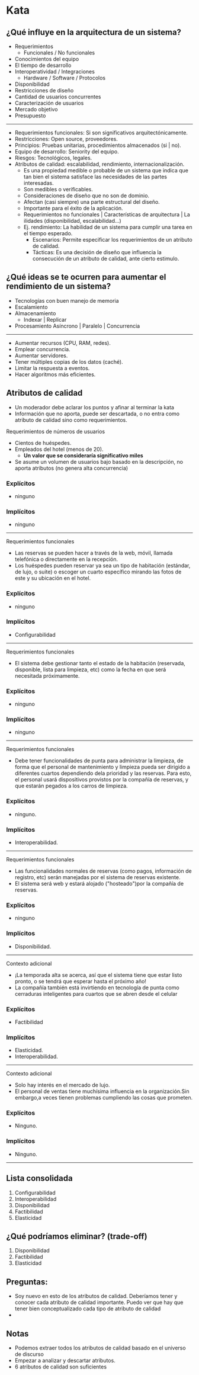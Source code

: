 # Kata

## ¿Qué influye en la arquitectura de un sistema?

- Requerimientos
  - Funcionales / No funcionales
- Conocimientos del equipo
- El tiempo de desarrollo
- Interoperatividad / Integraciones 
  - Hardware / Software / Protocolos
- Disponibilidad
- Restricciones de diseño
- Cantidad de usuarios concurrentes
- Caracterización de usuarios
- Mercado objetivo
- Presupuesto

----

- Requerimientos funcionales: Si son significativos arquitectónicamente.
- Restricciones: Open source, proveedores.
- Principios: Pruebas unitarias, procedimientos almacenados (si | no).
- Equipo de desarrollo: Seniority del equipo.
- Riesgos: Tecnológicos, legales.
- Atributos de calidad: escalabilidad, rendimiento, internacionalización.
  - Es una propiedad medible o probable de un sistema que indica que tan bien el sistema satisface las necesidades de las partes interesadas.
  - Son medibles o verificables.
  - Consideraciones de diseño que no son de dominio.
  - Afectan (casi siempre) una parte estructural del diseño.
  - Importante para el éxito de la aplicación.
  - Requerimientos no funcionales | Características de arquitectura | La ilidades (disponibilidad, escalabilidad...)
  - Ej. rendimiento: La habilidad de un sistema para cumplir una tarea en el tiempo esperado.
    - Escenarios: Permite especificar los requerimientos de un atributo de calidad.
    - Tácticas: Es una decisión de diseño que influencia la consecución de un atributo de calidad, ante cierto estimulo.

## ¿Qué ideas se te ocurren para aumentar el rendimiento de un sistema?

- Tecnologías con buen manejo de memoria
- Escalamiento
- Almacenamiento
  - Indexar | Replicar
- Procesamiento Asíncrono | Paralelo | Concurrencia
---
- Aumentar recursos (CPU, RAM, redes).
- Emplear concurrencia.
- Aumentar servidores.
- Tener múltiples copias de los datos (caché).
- Limitar la respuesta a eventos.
- Hacer algoritmos más eficientes.

## Atributos de calidad

- Un moderador debe aclarar los puntos y afinar al terminar la kata
- Información que no aporta, puede ser descartada, o no entra como atributo de calidad sino como requerimientos.

Requerimientos de números de usuarios
- Cientos de huéspedes. 
- Empleados del hotel (menos de 20).
  - **Un valor que se consideraría significativo miles**
- Se asume un volumen de usuarios bajo basado en la descripción, no aporta atributos (no genera alta concurrencia)

### Explícitos

- ninguno

### Implícitos

- ninguno

---

Requerimientos funcionales
- Las reservas se pueden hacer a través de la web, móvil, llamada telefónica o directamente en la recepción.
- Los huéspedes pueden reservar ya sea un tipo de habitación (estándar, de lujo, o suite) o escoger un cuarto específico mirando las fotos de este y su ubicación en el hotel.

### Explícitos

- ninguno

### Implícitos

- Configurabilidad

---

Requerimientos funcionales
- El sistema debe gestionar tanto el estado de la habitación (reservada, disponible, lista para limpieza, etc) como la fecha en que será necesitada próximamente.

### Explícitos

- ninguno

### Implícitos

- ninguno

---

Requerimientos funcionales
- Debe tener funcionalidades de punta para administrar la limpieza, de forma que el personal de mantenimiento y limpieza pueda ser dirigido a diferentes cuartos dependiendo dela prioridad y las reservas. Para esto, el personal usará dispositivos provistos por la compañía de reservas, y que estarán pegados a los carros de limpieza.

### Explícitos

- ninguno.

### Implícitos

- Interoperabilidad.
---

Requerimientos funcionales
- Las funcionalidades normales de reservas (como pagos, información de registro, etc) serán manejadas por el sistema de reservas existente.
- El sistema será web y estará alojado ("hosteado")por la compañía de reservas.

### Explícitos

- ninguno

### Implícitos

- Disponibilidad.
---

Contexto adicional
- ¡La temporada alta se acerca, así que el sistema tiene que estar listo pronto, o se tendrá que esperar hasta el próximo año!
- La compañía también está invirtiendo en tecnología de punta como cerraduras inteligentes para cuartos que se abren desde el celular

### Explícitos

- Factibilidad

### Implícitos

- Elasticidad.
- Interoperabilidad.
---

Contexto adicional
- Solo hay interés en el mercado de lujo.
- El personal de ventas tiene muchísima influencia en la organización.Sin embargo,a veces tienen problemas cumpliendo las cosas que prometen.

### Explícitos

- Ninguno.

### Implícitos

- Ninguno.
---

## Lista consolidada

1. Configurabilidad
2. Interoperabilidad
3. Disponibilidad
4. Factibilidad
5. Elasticidad

## ¿Qué podríamos eliminar? (trade-off)

1. Disponibilidad
2. Factibilidad
3. Elasticidad

## Preguntas:

- Soy nuevo en esto de los atributos de calidad. Deberíamos tener y conocer cada atributo de calidad importante. Puedo ver que hay que tener bien conceptualizado cada tipo de atributo de calidad
- 

## Notas

- Podemos extraer todos los atributos de calidad basado en el universo de discurso
- Empezar a analizar y descartar atributos.
- 6 atributos de calidad son suficientes
